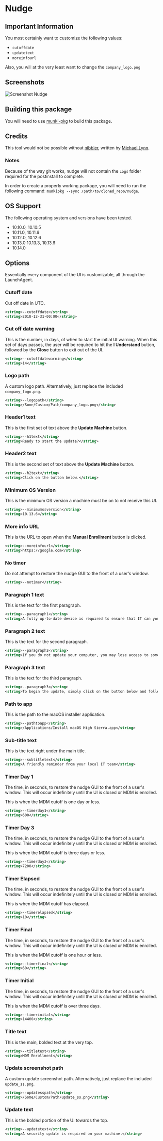 # Nudge

## Important Information
You most certainly want to customize the following values:

- `cutoffdate`
- `updatetext`
- `moreinfourl`

Also, you will at the very least want to change the `company_logo.png`

## Screenshots
![Screenshot Nudge](/images/nudge_ss.png?raw=true)

## Building this package
You will need to use [munki-pkg](https://github.com/munki/munki-pkg) to build this package.

## Credits
This tool would not be possible without [nibbler](https://github.com/pudquick/nibbler), written by [Michael Lynn](https://twitter.com/mikeymikey).

### Notes
Because of the way git works, nudge will not contain the `Logs` folder required for the postinstall to complete.

In order to create a properly working package, you will need to run the following command:
`munkipkg --sync /path/to/cloned_repo/nudge`.

## OS Support
The following operating system and versions have been tested.
- 10.10.0, 10.10.5
- 10.11.0, 10.11.6
- 10.12.0, 10.12.6
- 10.13.0 10.13.3, 10.13.6
- 10.14.0

## Options
Essentially every component of the UI is customizable, all through the LaunchAgent.

### Cutoff date
Cut off date in UTC.
```xml
<string>--cutoffdate</string>
<string>2018-12-31-00:00</string>
```

### Cut off date warning
This is the number, in days, of when to start the initial UI warning. When this set of days passes, the user will be required to hit the **I Understand** button, followed by the **Close** button to exit out of the UI.
```xml
<string>--cutoffdatewarning</string>
<string>14</string>
```

### Logo path
A custom logo path. Alternatively, just replace the included `company_logo.png`.
```xml
<string>--logopath</string>
<string>/Some/Custom/Path/company_logo.png</string>
```


### Header1 text
This is the first set of text above the **Update Machine** button.

```xml
<string>--h1text</string>
<string>Ready to start the update?</string>
```

### Header2 text
This is the second set of text above the **Update Machine** button.

```xml
<string>--h2text</string>
<string>Click on the button below.</string>
```

### Minimum OS Version
This is the minimum OS version a machine must be on to not receive this UI.
```xml
<string>--minimumosversion</string>
<string>10.13.6</string>
```

### More info URL
This is the URL to open when the **Manual Enrollment** button is clicked.
```xml
<string>--moreinfourl</string>
<string>https://google.com</string>
```

### No timer
Do not attempt to restore the nudge GUI to the front of a user's window.

```xml
<string>--notimer</string>
```

### Paragraph 1 text
This is the text for the first paragraph.
```xml
<string>--paragraph1</string>
<string>A fully up-to-date device is required to ensure that IT can your accurately protect your computer.</string>
```

### Paragraph 2 text
This is the text for the second paragraph.
```xml
<string>--paragraph2</string>
<string>If you do not update your computer, you may lose access to some items necessary for your day-to-day tasks.</string>
```

### Paragraph 3 text
This is the text for the third paragraph.
```xml
<string>--paragraph3</string>
<string>To begin the update, simply click on the button below and follow the provided steps.</string>
```

### Path to app
This is the path to the macOS installer application.
```xml
<string>--pathtoapp</string>
<string>/Applications/Install macOS High Sierra.app</string>
```

### Sub-title text
This is the text right under the main title.
```xml
<string>--subtitletext</string>
<string>A friendly reminder from your local IT team</string>
```

### Timer Day 1
The time, in seconds, to restore the nudge GUI to the front of a user's window. This will occur indefinitely until the UI is closed or MDM is enrolled.

This is when the MDM cutoff is one day or less.
```xml
<string>--timerday1</string>
<string>600</string>
```

### Timer Day 3
The time, in seconds, to restore the nudge GUI to the front of a user's window. This will occur indefinitely until the UI is closed or MDM is enrolled.

This is when the MDM cutoff is three days or less.
```xml
<string>--timerday3</string>
<string>7200</string>
```

### Timer Elapsed
The time, in seconds, to restore the nudge GUI to the front of a user's window. This will occur indefinitely until the UI is closed or MDM is enrolled.

This is when the MDM cutoff has elapsed.
```xml
<string>--timerelapsed</string>
<string>10</string>
```

### Timer Final
The time, in seconds, to restore the nudge GUI to the front of a user's window. This will occur indefinitely until the UI is closed or MDM is enrolled.

This is when the MDM cutoff is one hour or less.
```xml
<string>--timerfinal</string>
<string>60</string>
```

### Timer Initial
The time, in seconds, to restore the nudge GUI to the front of a user's window. This will occur indefinitely until the UI is closed or MDM is enrolled.

This is when the MDM cutoff is over three days.
```xml
<string>--timerinital</string>
<string>14400</string>
```

### Title text
This is the main, bolded text at the very top.
```xml
<string>--titletext</string>
<string>MDM Enrollment</string>
```

### Update screenshot path
A custom update screenshot path. Alternatively, just replace the included `update_ss.png`.
```xml
<string>--updatesspath</string>
<string>/Some/Custom/Path/update_ss.png</string>
```

### Update text
This is the bolded portion of the UI towards the top.
```xml
<string>--updatetext</string>
<string>A security update is required on your machine.</string>
```
